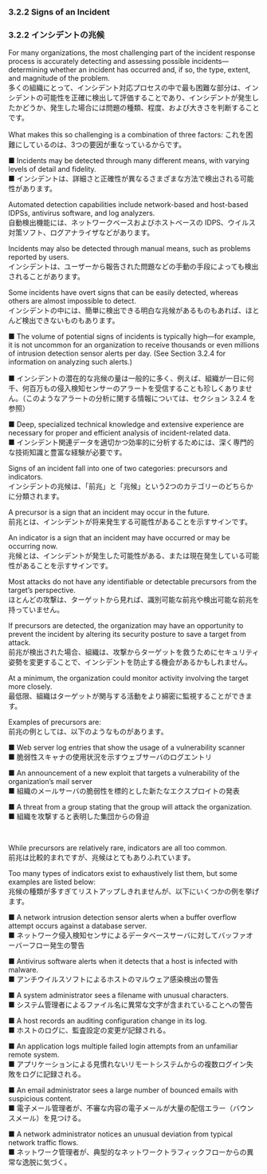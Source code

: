 ### 3.2.2 Signs of an Incident
### 3.2.2 インシデントの兆候

For many organizations, the most challenging part of the incident response process is accurately detecting and assessing possible incidents—determining whether an incident has occurred and, if so, the type, extent, and magnitude of the problem.  
多くの組織にとって、インシデント対応プロセスの中で最も困難な部分は、インシデントの可能性を正確に検出して評価することであり、インシデントが発生したかどうか、発生した場合には問題の種類、程度、および大きさを判断することです。 

What makes this so challenging is a combination of three factors:
これを困難にしているのは、3つの要因が重なっているからです。  

■ Incidents may be detected through many different means, with varying levels of detail and fidelity.  
■ インシデントは、詳細さと正確性が異なるさまざまな方法で検出される可能性があります。 

Automated detection capabilities include network-based and host-based IDPSs, antivirus software, and log analyzers.  
自動検出機能には、ネットワークベースおよびホストベースの IDPS、ウイルス対策ソフト、ログアナライザなどがあります。

Incidents may also be detected through manual means, such as problems reported by users.  
インシデントは、ユーザーから報告された問題などの手動の手段によっても検出されることがあります。 

Some incidents have overt signs that can be easily detected, whereas others are almost impossible to detect.  
インシデントの中には、簡単に検出できる明白な兆候があるものもあれば、ほとんど検出できないものもあります。 

■ The volume of potential signs of incidents is typically high—for example, it is not uncommon for an organization to receive thousands or even millions of intrusion detection sensor alerts per day. (See Section 3.2.4 for information on analyzing such alerts.)   

■ インシデントの潜在的な兆候の量は一般的に多く、例えば、組織が一日に何千、何百万もの侵入検知センサーのアラートを受信することも珍しくありません。（このようなアラートの分析に関する情報については、セクション 3.2.4 を参照）  

■ Deep, specialized technical knowledge and extensive experience are necessary for proper and efficient analysis of incident-related data.  
■ インシデント関連データを適切かつ効率的に分析するためには、深く専門的な技術知識と豊富な経験が必要です。

Signs of an incident fall into one of two categories: precursors and indicators.  
インシデントの兆候は、「前兆」と「兆候」という2つのカテゴリーのどちらかに分類されます。 

A precursor is a sign that an incident may occur in the future.  
前兆とは、インシデントが将来発生する可能性があることを示すサインです。

An indicator is a sign that an incident may have occurred or may be occurring now.  
兆候とは、インシデントが発生した可能性がある、または現在発生している可能性があることを示すサインです。 

Most attacks do not have any identifiable or detectable precursors from the target’s perspective.  
ほとんどの攻撃は、ターゲットから見れば、識別可能な前兆や検出可能な前兆を持っていません。 

If precursors are detected, the organization may have an opportunity to prevent the incident by altering its security posture to save a target from attack.  
前兆が検出された場合、組織は、攻撃からターゲットを救うためにセキュリティ姿勢を変更することで、インシデントを防止する機会があるかもしれません。 

At a minimum, the organization could monitor activity involving the target more closely.  
最低限、組織はターゲットが関与する活動をより綿密に監視することができます。 

Examples of precursors are:  
前兆の例としては、以下のようなものがあります。

■ Web server log entries that show the usage of a vulnerability scanner  
■ 脆弱性スキャナの使用状況を示すウェブサーバのログエントリ

■ An announcement of a new exploit that targets a vulnerability of the organization’s mail server  
■ 組織のメールサーバの脆弱性を標的とした新たなエクスプロイトの発表  

■ A threat from a group stating that the group will attack the organization.  
■ 組織を攻撃すると表明した集団からの脅迫

<br/>

While precursors are relatively rare, indicators are all too common.  
前兆は比較的まれですが、兆候はとてもありふれています。 

Too many types of indicators exist to exhaustively list them, but some examples are listed below:  
兆候の種類が多すぎてリストアップしきれませんが、以下にいくつかの例を挙げます。 

■ A network intrusion detection sensor alerts when a buffer overflow attempt occurs against a database server.  
■ ネットワーク侵入検知センサによるデータベースサーバに対してバッファオーバーフロー発生の警告 

■ Antivirus software alerts when it detects that a host is infected with malware.  
■ アンチウイルスソフトによるホストのマルウェア感染検出の警告

■ A system administrator sees a filename with unusual characters.  
■ システム管理者によるファイル名に異常な文字が含まれていることへの警告 

■ A host records an auditing configuration change in its log.  
■ ホストのログに、監査設定の変更が記録される。  
   

■ An application logs multiple failed login attempts from an unfamiliar remote system.  
■ アプリケーションによる見慣れないリモートシステムからの複数ログイン失敗をログに記録される。

■ An email administrator sees a large number of bounced emails with suspicious content.  
■ 電子メール管理者が、不審な内容の電子メールが大量の配信エラー（バウンスメール）を見つける。 

■ A network administrator notices an unusual deviation from typical network traffic flows.  
■ ネットワーク管理者が、典型的なネットワークトラフィックフローからの異常な逸脱に気づく。 